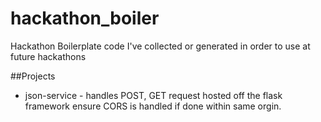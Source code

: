 # hackathon_boiler
Hackathon Boilerplate code I've collected or generated in order to use at future hackathons

##Projects
* json-service - handles POST, GET request hosted off the flask framework ensure CORS is handled if done within same orgin.
	

